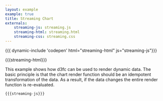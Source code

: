 ```yaml
---
layout: example
example: true
title: Streaming Chart
externals:
    streaming-js: streaming.js
    streaming-html: streaming.html
    streaming-css: streaming.css
---
```


{{{ dynamic-include 'codepen' html="streaming-html" js="streaming-js"}}}

<style>
{{{streaming-css}}}
</style>

{{{streaming-html}}}

<script>
{{{streaming-js}}}
</script>

This example shows how d3fc can be used to render dynamic data. The basic principle is that the chart render function
should be an idempotent transformation of the data. As a result, if the data changes the entire render function is
re-evaluated.

```js
{{{streaming-js}}}
```
